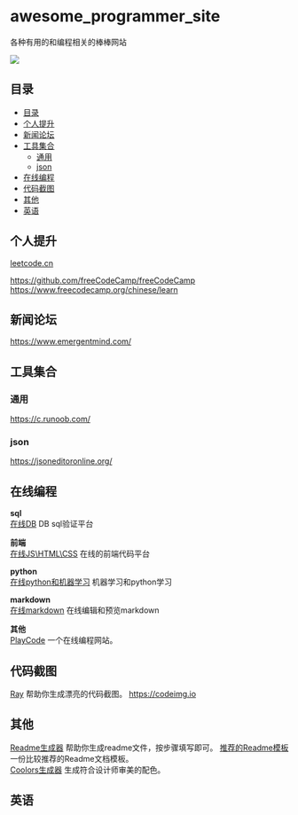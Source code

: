 # awesome_programmer_site
各种有用的和编程相关的棒棒网站


[![](https://img.shields.io/badge/zhihu-@yolen-blue.svg?style=flat)](https://www.zhihu.com/people/ba-mo-jue)

## 目录

- [目录](#目录)
- [个人提升](#个人提升)
- [新闻论坛](#新闻论坛)
- [工具集合](#工具集合)
	- [通用](#通用)
  - [json](#json)
- [在线编程](#在线编程)
- [代码截图](#代码截图)
- [其他](#其他)
- [英语](#英语)


## 个人提升
[leetcode.cn](https://leetcode.cn/)

https://github.com/freeCodeCamp/freeCodeCamp
https://www.freecodecamp.org/chinese/learn




## 新闻论坛
https://www.emergentmind.com/



## 工具集合

### 通用
https://c.runoob.com/  

### json
https://jsoneditoronline.org/  

## 在线编程
**sql**  
[在线DB](https://www.db-fiddle.com/) DB sql验证平台  

**前端**  
[在线JS\HTML\CSS](https://jsrun.net) 在线的前端代码平台  

**python**  
[在线python和机器学习](https://colab.research.google.com) 机器学习和python学习  


**markdown**  
[在线markdown](https://stackedit.io/app#)  在线编辑和预览markdown

**其他**  
[PlayCode](https://playcode.io/) 一个在线编程网站。  




## 代码截图
[Ray](https://ray.so) 帮助你生成漂亮的代码截图。
https://codeimg.io


## 其他
[Readme生成器](https://readme.so) 帮助你生成readme文件，按步骤填写即可。 
[推荐的Readme模板](https://gist.github.com/PurpleBooth/109311bb0361f32d87a2#project-title)一份比较推荐的Readme文档模板。  
[Coolors生成器](https://coolors.co) 生成符合设计师审美的配色。



## 英语



